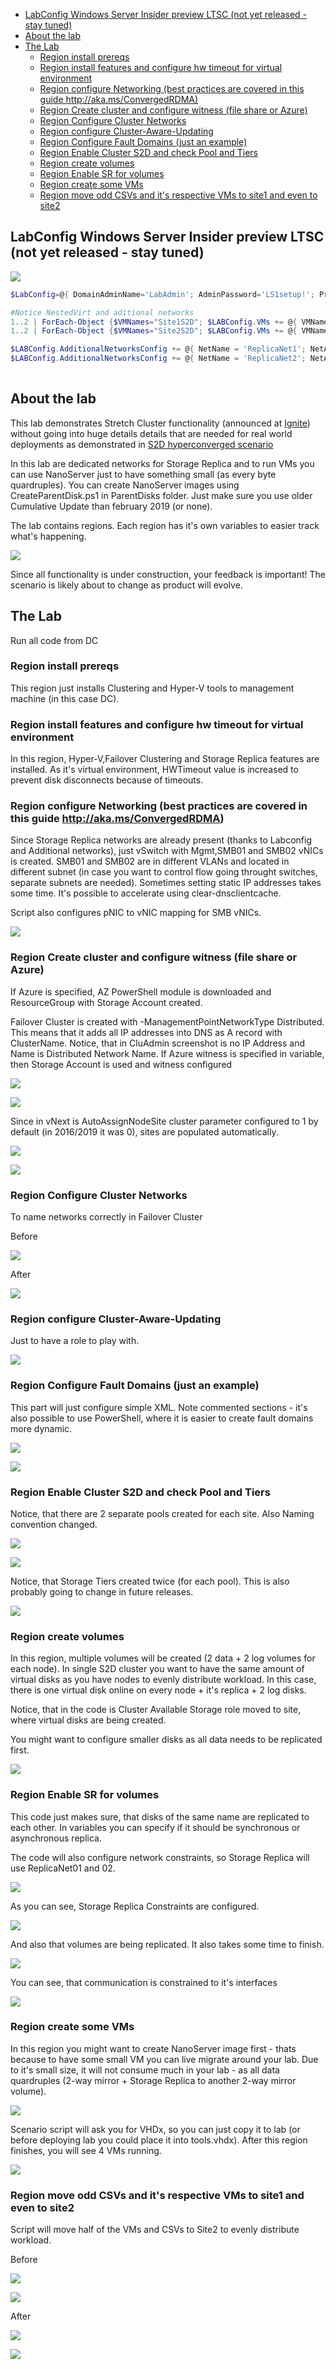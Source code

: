 <!-- TOC -->

- [LabConfig Windows Server Insider preview LTSC (not yet released - stay tuned)](#labconfig-windows-server-insider-preview-ltsc-not-yet-released---stay-tuned)
- [About the lab](#about-the-lab)
- [The Lab](#the-lab)
    - [Region install prereqs](#region-install-prereqs)
    - [Region install features and configure hw timeout for virtual environment](#region-install-features-and-configure-hw-timeout-for-virtual-environment)
    - [Region configure Networking (best practices are covered in this guide http://aka.ms/ConvergedRDMA)](#region-configure-networking-best-practices-are-covered-in-this-guide-httpakamsconvergedrdma)
    - [Region Create cluster and configure witness (file share or Azure)](#region-create-cluster-and-configure-witness-file-share-or-azure)
    - [Region Configure Cluster Networks](#region-configure-cluster-networks)
    - [Region configure Cluster-Aware-Updating](#region-configure-cluster-aware-updating)
    - [Region Configure Fault Domains (just an example)](#region-configure-fault-domains-just-an-example)
    - [Region Enable Cluster S2D and check Pool and Tiers](#region-enable-cluster-s2d-and-check-pool-and-tiers)
    - [Region create volumes](#region-create-volumes)
    - [Region Enable SR for volumes](#region-enable-sr-for-volumes)
    - [Region create some VMs](#region-create-some-vms)
    - [Region move odd CSVs and it's respective VMs to site1 and even to site2](#region-move-odd-csvs-and-its-respective-vms-to-site1-and-even-to-site2)

<!-- /TOC -->

## LabConfig Windows Server Insider preview LTSC (not yet released - stay tuned)

![](/Scenarios/S2D%20and%20Stretch%20Cluster/Screenshots/VMs.png)

```PowerShell
$LabConfig=@{ DomainAdminName='LabAdmin'; AdminPassword='LS1setup!'; Prefix = 'WSLab19522.1000-'; SwitchName = 'LabSwitch'; DCEdition='4'; Internet=$true ; AdditionalNetworksConfig=@(); VMs=@()}

#Notice NestedVirt and aditional networks
1..2 | ForEach-Object {$VMNames="Site1S2D"; $LABConfig.VMs += @{ VMName = "$VMNames$_" ; Configuration = 'S2D' ; ParentVHD = 'WinSrvInsiderCore_19522.vhdx'; SSDNumber = 0; SSDSize=800GB ; HDDNumber = 4; HDDSize= 8TB ; MemoryStartupBytes= 4GB ; NestedVirt=$true ; AdditionalNetworks=$True}} 
1..2 | ForEach-Object {$VMNames="Site2S2D"; $LABConfig.VMs += @{ VMName = "$VMNames$_" ; Configuration = 'S2D' ; ParentVHD = 'WinSrvInsiderCore_19522.vhdx'; SSDNumber = 0; SSDSize=800GB ; HDDNumber = 4; HDDSize= 8TB ; MemoryStartupBytes= 4GB ; NestedVirt=$true ; AdditionalNetworks=$True}} 

$LABConfig.AdditionalNetworksConfig += @{ NetName = 'ReplicaNet1'; NetAddress='172.16.11.'; NetVLAN='0'; Subnet='255.255.255.0'}
$LABConfig.AdditionalNetworksConfig += @{ NetName = 'ReplicaNet2'; NetAddress='172.16.12.'; NetVLAN='0'; Subnet='255.255.255.0'}
 
```

## About the lab

This lab demonstrates Stretch Cluster functionality (announced at [Ignite](https://myignite.techcommunity.microsoft.com/sessions/83962)) without going into huge details details that are needed for real world deployments as demonstrated in [S2D hyperconverged scenario](/Scenarios/S2D%20Hyperconverged)

In this lab are dedicated networks for Storage Replica and to run VMs you can use NanoServer just to have something small (as every byte quardruples). You can create NanoServer images using CreateParentDisk.ps1 in ParentDisks folder. Just make sure you use older Cumulative Update than february 2019 (or none).

The lab contains regions. Each region has it's own variables to easier track what's happening.

![](/Scenarios/S2D%20and%20Stretch%20Cluster/Screenshots/Regions01.png)

Since all functionality is under construction, your feedback is important! The scenario is likely about to change as product will evolve.

## The Lab

Run all code from DC

### Region install prereqs

This region just installs Clustering and Hyper-V tools to management machine (in this case DC). 

### Region install features and configure hw timeout for virtual environment

In this region, Hyper-V,Failover Clustering and Storage Replica features are installed. As it's virtual environment, HWTimeout value is increased to prevent disk disconnects because of timeouts.

### Region configure Networking (best practices are covered in this guide http://aka.ms/ConvergedRDMA)

Since Storage Replica networks are already present (thanks to Labconfig and Additional networks), just vSwitch with Mgmt,SMB01 and SMB02 vNICs is created. SMB01 and SMB02 are in different VLANs and located in different subnet (in case you want to control flow going throught switches, separate subnets are needed). Sometimes setting static IP addresses takes some time. It's possible to accelerate using clear-dnsclientcache.

Script also configures pNIC to vNIC mapping for SMB vNICs.

![](/Scenarios/S2D%20and%20Stretch%20Cluster/Screenshots/ServerManager01.png)

### Region Create cluster and configure witness (file share or Azure)

If Azure is specified, AZ PowerShell module is downloaded and ResourceGroup with Storage Account created.

Failover Cluster is created with -ManagementPointNetworkType Distributed. This means that it adds all IP addresses into DNS as A record with ClusterName. Notice, that in CluAdmin screenshot is no IP Address and Name is Distributed Network Name. If Azure witness is specified in variable, then Storage Account is used and witness configured

![](/Scenarios/S2D%20and%20Stretch%20Cluster/Screenshots/DNS01.png)

![](/Scenarios/S2D%20and%20Stretch%20Cluster/Screenshots/Cluadmin01.png)

Since in vNext is AutoAssignNodeSite cluster parameter configured to 1 by default (in 2016/2019 it was 0), sites are populated automatically.

![](/Scenarios/S2D%20and%20Stretch%20Cluster/Screenshots/PowerShell01.png)

![](/Scenarios/S2D%20and%20Stretch%20Cluster/Screenshots/Cluadmin02.png)

### Region Configure Cluster Networks

To name networks correctly in Failover Cluster

Before

![](/Scenarios/S2D%20and%20Stretch%20Cluster/Screenshots/Cluadmin03.png)

After

![](/Scenarios/S2D%20and%20Stretch%20Cluster/Screenshots/Cluadmin04.png)

### Region configure Cluster-Aware-Updating

Just to have a role to play with.

![](/Scenarios/S2D%20and%20Stretch%20Cluster/Screenshots/PowerShell02.png)

### Region Configure Fault Domains (just an example)

This part will just configure simple XML. Note commented sections - it's also possible to use PowerShell, where it is easier to create fault domains more dynamic.

![](/Scenarios/S2D%20and%20Stretch%20Cluster/Screenshots/PowerShell03.png)

![](/Scenarios/S2D%20and%20Stretch%20Cluster/Screenshots/Cluadmin05.png)

### Region Enable Cluster S2D and check Pool and Tiers

Notice, that there are 2 separate pools created for each site. Also Naming convention changed.

![](/Scenarios/S2D%20and%20Stretch%20Cluster/Screenshots/PowerShell04.png)

![](/Scenarios/S2D%20and%20Stretch%20Cluster/Screenshots/PowerShell05.png)

Notice, that Storage Tiers created twice (for each pool). This is also probably going to change in future releases.

![](/Scenarios/S2D%20and%20Stretch%20Cluster/Screenshots/PowerShell06.png)

### Region create volumes

In this region, multiple volumes will be created (2 data + 2 log volumes for each node). In single S2D cluster you want to have the same amount of virtual disks as you have nodes to evenly distribute workload. In this case, there is one virtual disk online on every node + it's replica + 2 log disks.

Notice, that in the code is Cluster Available Storage role moved to site, where virtual disks are being created.

You might want to configure smaller disks as all data needs to be replicated first.

![](/Scenarios/S2D%20and%20Stretch%20Cluster/Screenshots/Cluadmin06.png)

### Region Enable SR for volumes

This code just makes sure, that disks of the same name are replicated to each other. In variables you can specify if it should be synchronous or asynchronous replica.

The code will also configure network constraints, so Storage Replica will use ReplicaNet01 and 02.

![](/Scenarios/S2D%20and%20Stretch%20Cluster/Screenshots/Cluadmin07.png)

As you can see, Storage Replica Constraints are configured.

![](/Scenarios/S2D%20and%20Stretch%20Cluster/Screenshots/PowerShell07.png)

And also that volumes are being replicated. It also takes some time to finish.

![](/Scenarios/S2D%20and%20Stretch%20Cluster/Screenshots/PowerShell08.png)

You can see, that communication is constrained to it's interfaces

![](/Scenarios/S2D%20and%20Stretch%20Cluster/Screenshots/PowerShell09.png)


### Region create some VMs

In this region you might want to create NanoServer image first - thats because to have some small VM you can live migrate around your lab. Due to it's small size, it will not consume much in your lab - as all data quardruples (2-way mirror + Storage Replica to another 2-way mirror volume).

![](/Scenarios/S2D%20and%20Stretch%20Cluster/Screenshots/NanoServerCreation.gif)

Scenario script will ask you for VHDx, so you can just copy it to lab (or before deploying lab you could place it into tools.vhdx). After this region finishes, you will see 4 VMs running.

![](/Scenarios/S2D%20and%20Stretch%20Cluster/Screenshots/Cluadmin08.png)

### Region move odd CSVs and it's respective VMs to site1 and even to site2

Script will move half of the VMs and CSVs to Site2 to evenly distribute workload.

Before

![](/Scenarios/S2D%20and%20Stretch%20Cluster/Screenshots/Cluadmin08.png)

![](/Scenarios/S2D%20and%20Stretch%20Cluster/Screenshots/Cluadmin09.png)

After


![](/Scenarios/S2D%20and%20Stretch%20Cluster/Screenshots/Cluadmin10.png)

![](/Scenarios/S2D%20and%20Stretch%20Cluster/Screenshots/Cluadmin11.png)
